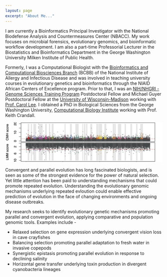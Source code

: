 ```yaml
---
layout: page
excerpt: "About Me..."
---
```


I am currently a Bioinformatics Principal Investigator with the National Biodefense Analysis and Countermeasures Center (NBACC). My work focuses on microbial forensics, evolutionary genomics, and bioinformatic workflow development. I am also a part-time Professorial Lecturer in the Biostatistics and Bioinformatics Department in the George Washington University Milken Institute of Public Health.

Formerly, I was a Computational Biologist with the [Bioinformatics and Computational Biosciences Branch](https://www.niaid.nih.gov/research/bioinformatics-computational-biosciences-branch) (BCBB) of the National Institute of Allergy and Infectious Disease and was involved in teaching university courses in evolutionary genetics and bioinformatics through the NIAID African Centers of Excellence program. Prior to that, I was an [NIH/NHGRI - Genome Sciences Training Program](https://www.genome.gov/careers-training/NHGRI-Funding-Opportunities-Training-Career-Development/Locations) Postdoctoral Fellow and Michael Guyer Postdoctoral Fellow at the [University of Wisconsin-Madison](https://gstp.wisc.edu/) working with [Prof. Carol Lee](https://carollee.labs.wisc.edu/Lee.html). I obtained a PhD in Biological Sciences from the George Washington University, [Computational Biology Institute](https://cbi.gwu.edu/) working with Prof. Keith Crandall.

![manhattan plot](/images/draft_manhattan_plot.jpg)

Convergent and parallel evolution has long fascinated biologists, and is seen as some of the strongest evidence for the power of natural selection. Yet little attention has been paid to understanding mechanisms that could promote repeated evolution. Understanding the evolutionary genomic mechanisms underlying repeated evloution could enable effective prediction of evolution in the face of changing environments and ongoing disease outbreaks. 

My research seeks to identify evolutionary genetic mechanisms promoting parallel and convergent evolution, applying comparative and population genomic tools. Examples include -
* Relaxed selection on gene expression underlying convergent vision loss in cave crayfishes
* Balancing selection promoting parallel adaptation to fresh water in invasive copepods
* Synergistic epistasis promoting parallel evolution in response to declining salinity
* Horizontal gene transfer underlying toxin production in divergent cyanobacteria lineages


